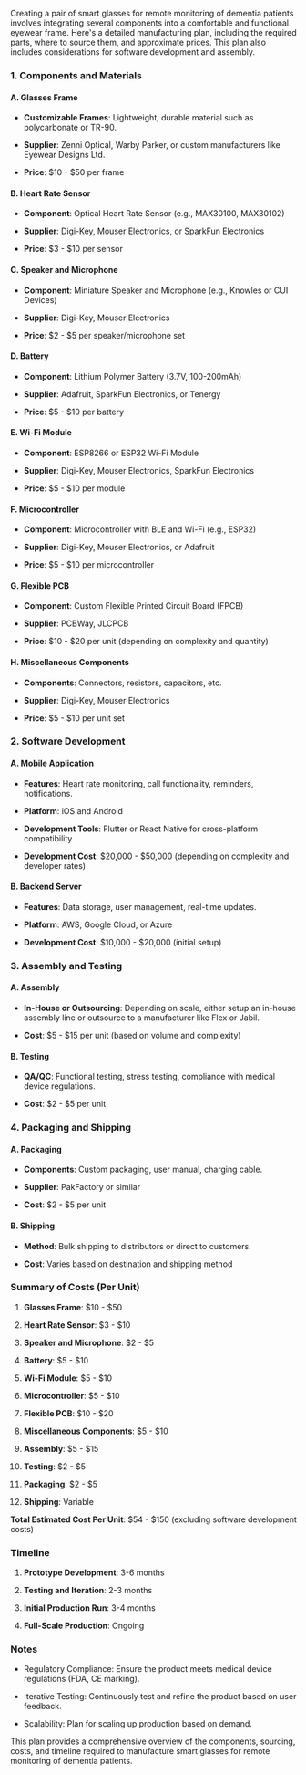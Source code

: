 Creating a pair of smart glasses for remote monitoring of dementia patients involves integrating several components into a comfortable and functional eyewear frame. Here's a detailed manufacturing plan, including the required parts, where to source them, and approximate prices. This plan also includes considerations for software development and assembly. 

 

### 1. Components and Materials 

 

#### A. Glasses Frame 

- **Customizable Frames**: Lightweight, durable material such as polycarbonate or TR-90. 

- **Supplier**: Zenni Optical, Warby Parker, or custom manufacturers like Eyewear Designs Ltd. 

- **Price**: $10 - $50 per frame 

 

#### B. Heart Rate Sensor 

- **Component**: Optical Heart Rate Sensor (e.g., MAX30100, MAX30102) 

- **Supplier**: Digi-Key, Mouser Electronics, or SparkFun Electronics 

- **Price**: $3 - $10 per sensor 

 

#### C. Speaker and Microphone 

- **Component**: Miniature Speaker and Microphone (e.g., Knowles or CUI Devices) 

- **Supplier**: Digi-Key, Mouser Electronics 

- **Price**: $2 - $5 per speaker/microphone set 

 

#### D. Battery 

- **Component**: Lithium Polymer Battery (3.7V, 100-200mAh) 

- **Supplier**: Adafruit, SparkFun Electronics, or Tenergy 

- **Price**: $5 - $10 per battery 

 

#### E. Wi-Fi Module 

- **Component**: ESP8266 or ESP32 Wi-Fi Module 

- **Supplier**: Digi-Key, Mouser Electronics, SparkFun Electronics 

- **Price**: $5 - $10 per module 

 

#### F. Microcontroller 

- **Component**: Microcontroller with BLE and Wi-Fi (e.g., ESP32) 

- **Supplier**: Digi-Key, Mouser Electronics, or Adafruit 

- **Price**: $5 - $10 per microcontroller 

 

#### G. Flexible PCB 

- **Component**: Custom Flexible Printed Circuit Board (FPCB) 

- **Supplier**: PCBWay, JLCPCB 

- **Price**: $10 - $20 per unit (depending on complexity and quantity) 

 

#### H. Miscellaneous Components 

- **Components**: Connectors, resistors, capacitors, etc. 

- **Supplier**: Digi-Key, Mouser Electronics 

- **Price**: $5 - $10 per unit set 



### 2. Software Development 

 

#### A. Mobile Application 

- **Features**: Heart rate monitoring, call functionality, reminders, notifications. 

- **Platform**: iOS and Android 

- **Development Tools**: Flutter or React Native for cross-platform compatibility 

- **Development Cost**: $20,000 - $50,000 (depending on complexity and developer rates) 

 

#### B. Backend Server 

- **Features**: Data storage, user management, real-time updates. 

- **Platform**: AWS, Google Cloud, or Azure 

- **Development Cost**: $10,000 - $20,000 (initial setup) 

 

### 3. Assembly and Testing 

 

#### A. Assembly 

- **In-House or Outsourcing**: Depending on scale, either setup an in-house assembly line or outsource to a manufacturer like Flex or Jabil. 

- **Cost**: $5 - $15 per unit (based on volume and complexity) 

 

#### B. Testing 

- **QA/QC**: Functional testing, stress testing, compliance with medical device regulations. 

- **Cost**: $2 - $5 per unit 

 

### 4. Packaging and Shipping 

 

#### A. Packaging 

- **Components**: Custom packaging, user manual, charging cable. 

- **Supplier**: PakFactory or similar 

- **Cost**: $2 - $5 per unit 

 

#### B. Shipping 

- **Method**: Bulk shipping to distributors or direct to customers. 

- **Cost**: Varies based on destination and shipping method 

 

### Summary of Costs (Per Unit) 

1. **Glasses Frame**: $10 - $50 

2. **Heart Rate Sensor**: $3 - $10 

3. **Speaker and Microphone**: $2 - $5 

4. **Battery**: $5 - $10 

5. **Wi-Fi Module**: $5 - $10 

6. **Microcontroller**: $5 - $10 

7. **Flexible PCB**: $10 - $20 

8. **Miscellaneous Components**: $5 - $10 

9. **Assembly**: $5 - $15 

10. **Testing**: $2 - $5 

11. **Packaging**: $2 - $5 

12. **Shipping**: Variable 

 

**Total Estimated Cost Per Unit**: $54 - $150 (excluding software development costs) 

 

### Timeline 

1. **Prototype Development**: 3-6 months 

2. **Testing and Iteration**: 2-3 months 

3. **Initial Production Run**: 3-4 months 

4. **Full-Scale Production**: Ongoing 

 

### Notes 

- Regulatory Compliance: Ensure the product meets medical device regulations (FDA, CE marking). 

- Iterative Testing: Continuously test and refine the product based on user feedback. 

- Scalability: Plan for scaling up production based on demand. 

 

This plan provides a comprehensive overview of the components, sourcing, costs, and timeline required to manufacture smart glasses for remote monitoring of dementia patients. 
